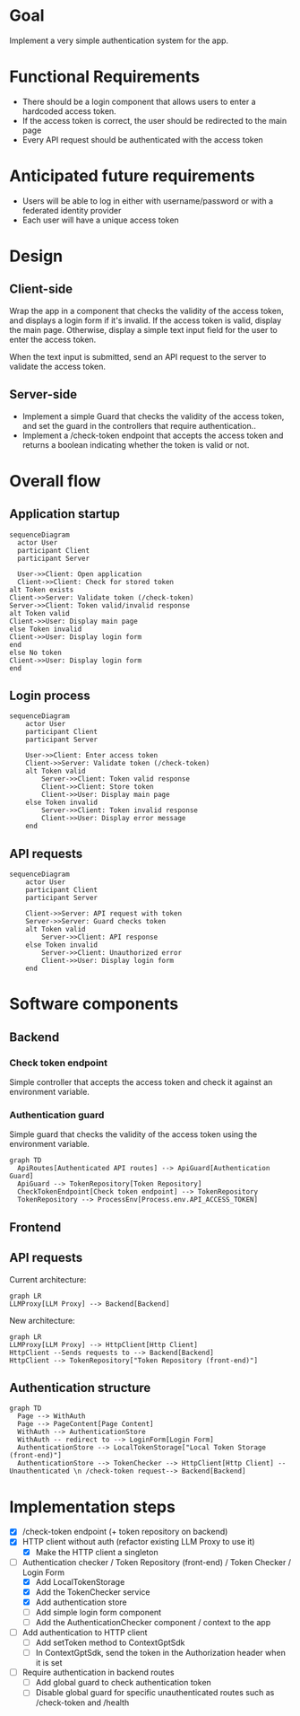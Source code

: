 # Goal
Implement a very simple authentication system for the app.

# Functional Requirements

- There should be a login component that allows users to enter a hardcoded access token.
- If the access token is correct, the user should be redirected to the main page
- Every API request should be authenticated with the access token

# Anticipated future requirements

- Users will be able to log in either with username/password or with a federated identity provider
- Each user will have a unique access token

# Design

## Client-side

Wrap the app in a component that checks the validity of the access token, and displays a login form if it's invalid.
If the access token is valid, display the main page. Otherwise, display a simple text input field for the user to enter the access token.

When the text input is submitted, send an API request to the server to validate the access token.

## Server-side

- Implement a simple Guard that checks the validity of the access token, and set the guard in the controllers that require authentication..
- Implement a /check-token endpoint that accepts the access token and returns a boolean indicating whether the token is valid or not.

# Overall flow

## Application startup

```mermaid
sequenceDiagram
  actor User
  participant Client
  participant Server

  User->>Client: Open application
  Client->>Client: Check for stored token
alt Token exists
Client->>Server: Validate token (/check-token)
Server->>Client: Token valid/invalid response
alt Token valid
Client->>User: Display main page
else Token invalid
Client->>User: Display login form
end
else No token
Client->>User: Display login form
end
```

## Login process

```mermaid
sequenceDiagram
    actor User
    participant Client
    participant Server

    User->>Client: Enter access token
    Client->>Server: Validate token (/check-token)
    alt Token valid
        Server->>Client: Token valid response
        Client->>Client: Store token
        Client->>User: Display main page
    else Token invalid
        Server->>Client: Token invalid response
        Client->>User: Display error message
    end
```

## API requests

```mermaid
sequenceDiagram
    actor User
    participant Client
    participant Server

    Client->>Server: API request with token
    Server->>Server: Guard checks token
    alt Token valid
        Server->>Client: API response
    else Token invalid
        Server->>Client: Unauthorized error
        Client->>User: Display login form
    end
```

# Software components

## Backend

### Check token endpoint

Simple controller that accepts the access token and check it against an environment variable.

### Authentication guard

Simple guard that checks the validity of the access token using the environment variable.

```mermaid
graph TD
  ApiRoutes[Authenticated API routes] --> ApiGuard[Authentication Guard]
  ApiGuard --> TokenRepository[Token Repository]
  CheckTokenEndpoint[Check token endpoint] --> TokenRepository
  TokenRepository --> ProcessEnv[Process.env.API_ACCESS_TOKEN]
```

## Frontend

## API requests

Current architecture:

```mermaid
graph LR
LLMProxy[LLM Proxy] --> Backend[Backend]
```

New architecture:

```mermaid
graph LR
LLMProxy[LLM Proxy] --> HttpClient[Http Client]
HttpClient --Sends requests to --> Backend[Backend]
HttpClient --> TokenRepository["Token Repository (front-end)"]
```

## Authentication structure

```mermaid
graph TD
  Page --> WithAuth
  Page --> PageContent[Page Content]
  WithAuth --> AuthenticationStore
  WithAuth -- redirect to --> LoginForm[Login Form]
  AuthenticationStore --> LocalTokenStorage["Local Token Storage (front-end)"]
  AuthenticationStore --> TokenChecker --> HttpClient[Http Client] --Unauthenticated \n /check-token request--> Backend[Backend]
```

# Implementation steps

- [X] /check-token endpoint (+ token repository on backend)
- [X] HTTP client without auth (refactor existing LLM Proxy to use it)
  - [X] Make the HTTP client a singleton
- [ ] Authentication checker / Token Repository (front-end) / Token Checker / Login Form
  - [X] Add LocalTokenStorage
  - [X] Add the TokenChecker service
  - [X] Add authentication store
  - [ ] Add simple login form component
  - [ ] Add the AuthenticationChecker component / context to the app
- [ ] Add authentication to HTTP client
  - [ ] Add setToken method to ContextGptSdk
  - [ ] In ContextGptSdk, send the token in the Authorization header when it is set
- [ ] Require authentication in backend routes
  - [ ] Add global guard to check authentication token
  - [ ] Disable global guard for specific unauthenticated routes such as /check-token and /health
